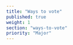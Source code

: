 ```yaml
---
title: "Ways to vote"
published: true
weight: 1
section: "ways-to-vote"
priority: "Major"
---
```

&nbsp;